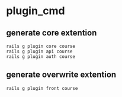 plugin_cmd
==========

## generate core extention

	rails g plugin core course
	rails g plugin api course
	rails g plugin auth course

## generate overwrite extention
	rails g plugin front course
